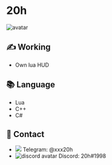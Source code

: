 # 20h 

![avatar](https://cdn.discordapp.com/avatars/516241634833334325/131649d9454be592d5effd25f68de7ca.png?size=256)

## ✍️ Working
- Own lua HUD


## 📚 Language
- Lua
- C++
- C#

## 📝 Contact

- ![](https://icons.iconarchive.com/icons/froyoshark/enkel/16/Telegram-icon.png) Telegram: @xxx20h
- ![discord avatar](https://cdn.discordapp.com/attachments/842679961117523989/898142698026983454/unknown.png) Discord: 20h#1998 
